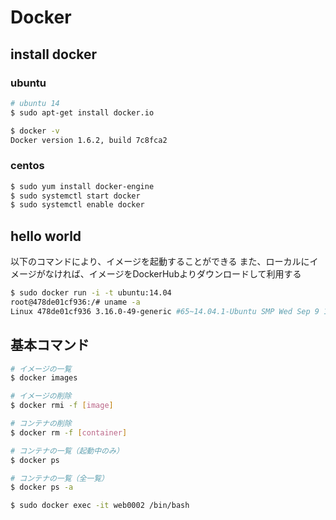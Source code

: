 # Docker

## install docker

### ubuntu
``` bash
# ubuntu 14
$ sudo apt-get install docker.io

$ docker -v
Docker version 1.6.2, build 7c8fca2
```

### centos
``` bash
$ sudo yum install docker-engine
$ sudo systemctl start docker
$ sudo systemctl enable docker
```

## hello world
以下のコマンドにより、イメージを起動することができる
また、ローカルにイメージがなければ、イメージをDockerHubよりダウンロードして利用する
``` bash
$ sudo docker run -i -t ubuntu:14.04
root@478de01cf936:/# uname -a
Linux 478de01cf936 3.16.0-49-generic #65~14.04.1-Ubuntu SMP Wed Sep 9 10:03:23 UTC 2015 x86_64 x86_64 x86_64 GNU/Linux
```

## 基本コマンド
``` bash
# イメージの一覧
$ docker images

# イメージの削除
$ docker rmi -f [image]

# コンテナの削除
$ docker rm -f [container]

# コンテナの一覧（起動中のみ）
$ docker ps

# コンテナの一覧（全一覧）
$ docker ps -a

$ sudo docker exec -it web0002 /bin/bash
```
